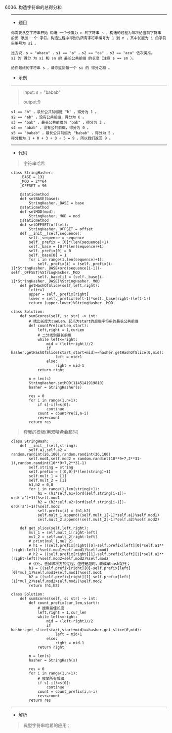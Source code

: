 6036. 构造字符串的总得分和
----------
 - 题目
>
>
    你需要从空字符串开始 构造 一个长度为 n 的字符串 s ，构造的过程为每次给当前字符串 前面 添加 一个 字符。构造过程中得到的所有字符串编号为 1 到 n ，其中长度为 i 的字符串编号为 si 。

    比方说，s = "abaca" ，s1 == "a" ，s2 == "ca" ，s3 == "aca" 依次类推。
    si 的 得分 为 si 和 sn 的 最长公共前缀 的长度（注意 s == sn ）。
    
    给你最终的字符串 s ，请你返回每一个 si 的 得分之和 。
 - 示例
 ----------
> input: s = "babab"
> 
> 
> output:9
> 
    s1 == "b" ，最长公共前缀是 "b" ，得分为 1 。
    s2 == "ab" ，没有公共前缀，得分为 0 。
    s3 == "bab" ，最长公共前缀为 "bab" ，得分为 3 。
    s4 == "abab" ，没有公共前缀，得分为 0 。
    s5 == "babab" ，最长公共前缀为 "babab" ，得分为 5 。
    得分和为 1 + 0 + 3 + 0 + 5 = 9 ，所以我们返回 9 。
 ----------
 - 代码
 >
> 字符串哈希
> 
    class StringHasher:
        _BASE = 131
        _MOD = 2**64
        _OFFSET = 96
        
        @staticmethod
        def setBASE(base):
            StringHasher._BASE = base
        @staticmethod
        def setMOD(mod):
            StringHasher._MOD = mod
        @staticmethod
        def setOFFSET(offset):
            StringHasher._OFFSET = offset
        def __init__(self,sequence):
            self._sequence = sequence
            self._prefix = [0]*(len(sequence)+1)
            self._base = [0]*(len(sequence)+1)
            self._prefix[0] = 0
            self._base[0] = 1
            for i in range(1,len(sequence)+1):
                self._prefix[i] = (self._prefix[i-1]*StringHasher._BASE+ord(sequence[i-1])-self._OFFSET)%StringHasher._MOD
                self._base[i] = (self._base[i-1]*StringHasher._BASE)%StringHasher._MOD
        def getHashOfSlice(self,left,right):
            left+=1
            upper = self._prefix[right]
            lower = self._prefix[left-1]*self._base[right-(left-1)]
            return (upper-lower)%StringHasher._MOD
    
    class Solution:
        def sumScores(self, s: str) -> int:
            # 找出长度为cueLen，起点为start的后缀字符串的最长公共前缀
            def countPre(curLen,start):
                left,right = 1,curLen
                # 二分找到最长前缀
                while left<=right:
                    mid = (left+right)//2
                    if hasher.getHashOfSlice(start,start+mid)==hasher.getHashOfSlice(0,mid):
                        left = mid+1
                    else:
                        right = mid-1
                return right
            
            n = len(s)
            StringHasher.setMOD(1145141919810)
            hasher = StringHasher(s)
    
            res = 0
            for i in range(1,n+1):
                if s[-i]!=s[0]:
                    continue
                count = countPre(i,n-i)
                res+=count
            return res
>
> 套我的模板(用双哈希会超时)
> 
    class StringHash:
        def __init__(self,string):
            self.a1,self.a2 = random.randint(26,100),random.randint(26,100)
            self.mod1,self.mod2 = random.randint(10**9+7,2**31-1),random.randint(10**9+7,2**31-1)
            self.string = string
            self.prefix = [(0,0)]*(len(string)+1)
            self.mult_1 = [1]
            self.mult_2 = [1]
            h1,h2 = 0,0
            for i in range(1,len(string)+1):
                h1 = (h1*self.a1+(ord(self.string[i-1])-ord('a')+1))%self.mod1
                h2 = (h2*self.a2+(ord(self.string[i-1])-ord('a')+1))%self.mod2
                self.prefix[i] = (h1,h2)
                self.mult_1.append((self.mult_1[-1]*self.a1)%self.mod1)
                self.mult_2.append((self.mult_2[-1]*self.a2)%self.mod2)
    
        def get_slice(self,left,right):
            mul_1 = self.mult_1[right-left]
            mul_2 = self.mult_2[right-left]
            # print(mul_1,mul_2)
            # h1 = ((self.prefix[right][0]-self.prefix[left][0]*self.a1**(right-left))%self.mod1+self.mod1)%self.mod1
            # h2 = ((self.prefix[right][1]-self.prefix[left][1]*self.a2**(right-left))%self.mod2+self.mod2)%self.mod2
            # 优化，去掉求次方的过程，但还是超时，改成单hash就行；
            h1 = ((self.prefix[right][0]-self.prefix[left][0]*mul_1)%self.mod1+self.mod1)%self.mod1
            h2 = ((self.prefix[right][1]-self.prefix[left][1]*mul_2)%self.mod2+self.mod2)%self.mod2
            return (h1,h2)
    
    class Solution:
        def sumScores(self, s: str) -> int:
            def count_prefix(cur_len,start):
                # 搜索最佳长度
                left,right = 1,cur_len
                while left<=right:
                    mid = (left+right)//2
                    if hasher.get_slice(start,start+mid)==hasher.get_slice(0,mid):
                        left = mid+1
                    else:
                        right = mid-1
                return right
                    
            n = len(s)
            hasher = StringHash(s)
            
            res = 0
            for i in range(1,n+1):
                # 枚举所有后缀
                if s[-i]!=s[0]:
                    continue
                count = count_prefix(i,n-i)
                res+=count
            return res
  ----------
 - 解析
 >
> 典型字符串哈希的应用；
